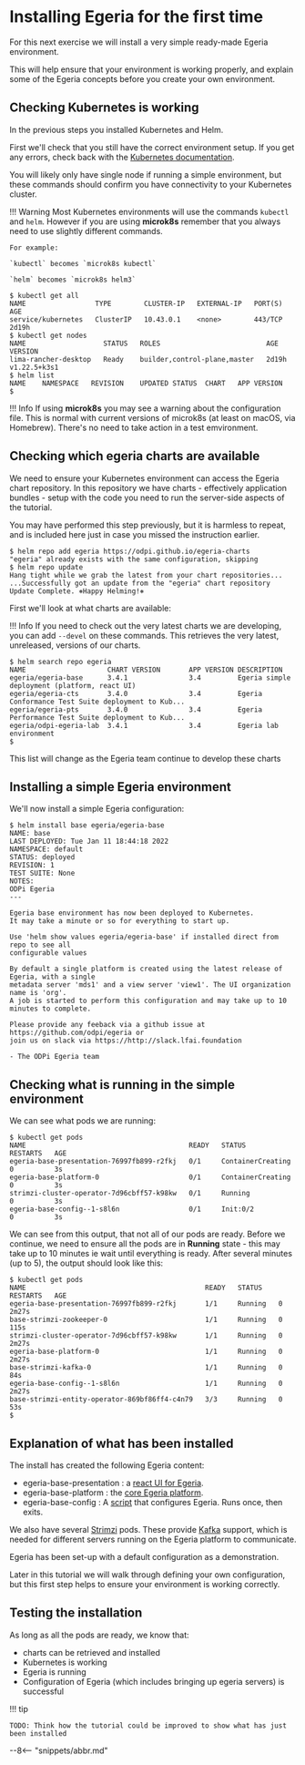 <!-- SPDX-License-Identifier: CC-BY-4.0 -->
<!-- Copyright Contributors to the ODPi Egeria project 2021. -->

# Installing Egeria for the first time

For this next exercise we will install a very simple ready-made Egeria environment.

This will help ensure that your environment is working properly, and explain some of
the Egeria concepts before you create your own environment.

## Checking Kubernetes is working

In the previous steps you installed Kubernetes and Helm.

First we'll check that you still have the correct environment setup. If you get any errors, check back with the
[Kubernetes documentation](/egeria-docs/guides/operations/kubernetes/).

You will likely only have single node if running a simple environment, but these commands should
confirm you have connectivity to your Kubernetes cluster.

!!! Warning
    Most Kubernetes environments will use the commands `kubectl` and `helm`. However if you
    are using **microk8s** remember that you always need to use slightly different commands.
    
    For example:

    `kubectl` becomes `microk8s kubectl` 
    
    `helm` becomes `microk8s helm3` 

```console
$ kubectl get all
NAME                 TYPE        CLUSTER-IP   EXTERNAL-IP   PORT(S)   AGE
service/kubernetes   ClusterIP   10.43.0.1    <none>        443/TCP   2d19h
$ kubectl get nodes
NAME                   STATUS   ROLES                          AGE     VERSION
lima-rancher-desktop   Ready    builder,control-plane,master   2d19h   v1.22.5+k3s1
$ helm list
NAME	NAMESPACE	REVISION	UPDATED	STATUS	CHART	APP VERSION
$
```

!!! Info
    If using **microk8s** you may see a warning about the configuration file. This is normal with current versions of
    microk8s (at least on macOS, via Homebrew). There's no need to take action in a test emvironment.
## Checking which egeria charts are available

We need to ensure your Kubernetes environment can access the Egeria chart repository. In this repository we have
charts - effectively application bundles - setup with the code you need to run the server-side aspects of the tutorial.

You may have performed this step previously, but it is harmless to repeat, and is included
here just in case you missed the instruction earlier.
```console
$ helm repo add egeria https://odpi.github.io/egeria-charts 
"egeria" already exists with the same configuration, skipping
$ helm repo update
Hang tight while we grab the latest from your chart repositories...
...Successfully got an update from the "egeria" chart repository
Update Complete. ⎈Happy Helming!⎈
```

First we'll look at what charts are available:

!!! Info
    If you need to check out the very latest charts we are developing, you can add `--devel` on these commands. This retrieves the very latest, unreleased, versions of our charts.

```console
$ helm search repo egeria 
NAME                  	CHART VERSION     	APP VERSION	DESCRIPTION
egeria/egeria-base    	3.4.1           	3.4        	Egeria simple deployment (platform, react UI)
egeria/egeria-cts     	3.4.0             	3.4        	Egeria Conformance Test Suite deployment to Kub...
egeria/egeria-pts     	3.4.0             	3.4        	Egeria Performance Test Suite deployment to Kub...
egeria/odpi-egeria-lab	3.4.1           	3.4        	Egeria lab environment
$
```

This list will change as the Egeria team continue to develop these charts

## Installing a simple Egeria environment

We'll now install a simple Egeria configuration:

```console
$ helm install base egeria/egeria-base 
NAME: base
LAST DEPLOYED: Tue Jan 11 18:44:18 2022
NAMESPACE: default
STATUS: deployed
REVISION: 1
TEST SUITE: None
NOTES:
ODPi Egeria
---

Egeria base environment has now been deployed to Kubernetes.
It may take a minute or so for everything to start up.

Use 'helm show values egeria/egeria-base' if installed direct from repo to see all
configurable values

By default a single platform is created using the latest release of Egeria, with a single
metadata server 'mds1' and a view server 'view1'. The UI organization name is 'org'.
A job is started to perform this configuration and may take up to 10 minutes to complete.

Please provide any feeback via a github issue at https://github.com/odpi/egeria or
join us on slack via https://http://slack.lfai.foundation

- The ODPi Egeria team
```

## Checking what is running in the simple environment

We can see what pods we are running:

```console
$ kubectl get pods
NAME                                        READY   STATUS              RESTARTS   AGE
egeria-base-presentation-76997fb899-r2fkj   0/1     ContainerCreating   0          3s
egeria-base-platform-0                      0/1     ContainerCreating   0          3s
strimzi-cluster-operator-7d96cbff57-k98kw   0/1     Running             0          3s
egeria-base-config--1-s8l6n                 0/1     Init:0/2            0          3s
```

We can see from this output, that not all of our pods are ready. Before we continue, we need to ensure 
all the pods are in **Running** state - this may take up to 10 minutes ie wait until
everything is ready. After several minutes (up to 5), the output should look
like this:
```console
$ kubectl get pods
NAME                                            READY   STATUS    RESTARTS   AGE
egeria-base-presentation-76997fb899-r2fkj       1/1     Running   0          2m27s
base-strimzi-zookeeper-0                        1/1     Running   0          115s
strimzi-cluster-operator-7d96cbff57-k98kw       1/1     Running   0          2m27s
egeria-base-platform-0                          1/1     Running   0          2m27s
base-strimzi-kafka-0                            1/1     Running   0          84s
egeria-base-config--1-s8l6n                     1/1     Running   0          2m27s
base-strimzi-entity-operator-869bf86ff4-c4n79   3/3     Running   0          53s
$
```

## Explanation of what has been installed

The install has created the following Egeria content:
 * egeria-base-presentation : a [react UI for Egeria](https://github.com/odpi/egeria-react-ui).
 * egeria-base-platform : the [core Egeria platform](https://github.com/odpi/egeria).
 * egeria-base-config : A [script](https://github.com/odpi/egeria-charts/blob/main/charts/egeria-base/scripts/config-egeria.sh) that configures Egeria. Runs once, then exits.

We also have several [Strimzi](https://strimzi.io) pods. These provide [Kafka](https://kafka.apache.org) support, which
is needed for different servers running on the Egeria platform to communicate.

Egeria has been set-up with a default configuration as a demonstration.

Later in this tutorial we will walk through defining your own configuration, but this
first step helps to ensure your environment is working correctly.

## Testing the installation

As long as all the pods are ready, we know that:
 - charts can be retrieved and installed
 - Kubernetes is working
 - Egeria is running
 - Configuration of Egeria (which includes bringing up egeria servers) is successful

!!! tip

    TODO: Think how the tutorial could be improved to show what has just been installed
--8<-- "snippets/abbr.md"
